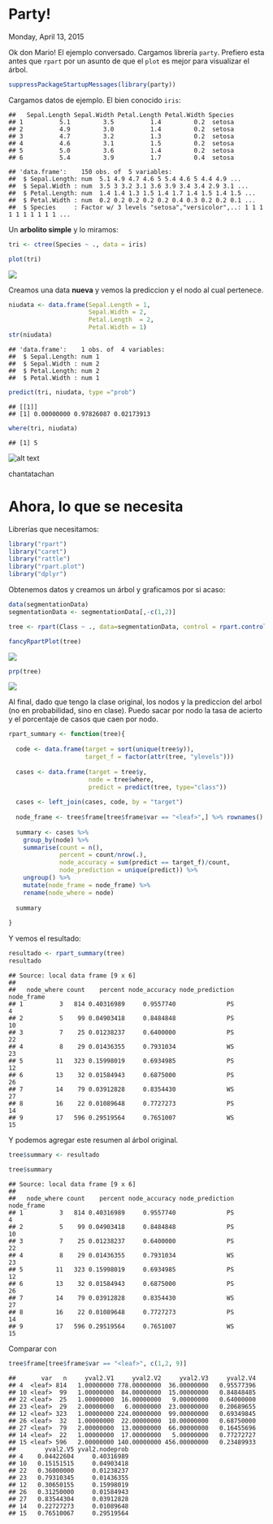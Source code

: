 # Party!
Monday, April 13, 2015  

Ok don Mario! El ejemplo conversado. Cargamos librería `party`. Prefiero esta antes que `rpart` por un asunto de que el `plot` es mejor para visualizar el árbol.


```r
suppressPackageStartupMessages(library(party))
```

Cargamos datos de ejemplo. El bien conocido `iris`:


```
##   Sepal.Length Sepal.Width Petal.Length Petal.Width Species
## 1          5.1         3.5          1.4         0.2  setosa
## 2          4.9         3.0          1.4         0.2  setosa
## 3          4.7         3.2          1.3         0.2  setosa
## 4          4.6         3.1          1.5         0.2  setosa
## 5          5.0         3.6          1.4         0.2  setosa
## 6          5.4         3.9          1.7         0.4  setosa
```

```
## 'data.frame':	150 obs. of  5 variables:
##  $ Sepal.Length: num  5.1 4.9 4.7 4.6 5 5.4 4.6 5 4.4 4.9 ...
##  $ Sepal.Width : num  3.5 3 3.2 3.1 3.6 3.9 3.4 3.4 2.9 3.1 ...
##  $ Petal.Length: num  1.4 1.4 1.3 1.5 1.4 1.7 1.4 1.5 1.4 1.5 ...
##  $ Petal.Width : num  0.2 0.2 0.2 0.2 0.2 0.4 0.3 0.2 0.2 0.1 ...
##  $ Species     : Factor w/ 3 levels "setosa","versicolor",..: 1 1 1 1 1 1 1 1 1 1 ...
```

Un **arbolito simple** y lo miramos:


```r
tri <- ctree(Species ~ ., data = iris)

plot(tri)
```

![](readme_files/figure-html/unnamed-chunk-3-1.png) 

Creamos una data **nueva** y vemos la prediccion y el nodo al cual pertenece.


```r
niudata <- data.frame(Sepal.Length = 1,
                      Sepal.Width = 2,
                      Petal.Length  = 2,
                      Petal.Width = 1)
str(niudata)
```

```
## 'data.frame':	1 obs. of  4 variables:
##  $ Sepal.Length: num 1
##  $ Sepal.Width : num 2
##  $ Petal.Length: num 2
##  $ Petal.Width : num 1
```

```r
predict(tri, niudata, type ="prob")
```

```
## [[1]]
## [1] 0.00000000 0.97826087 0.02173913
```

```r
where(tri, niudata)
```

```
## [1] 5
```
![alt text](http://cienciaxxi.es/blog/wp-content/uploads/2011/12/juan-tamariz4.jpg)

chantatachan

# Ahora, lo que se necesita

Librerías que necesitamos:


```r
library("rpart")
library("caret")  
library("rattle")
library("rpart.plot")
library("dplyr")
```

Obtenemos datos y creamos un árbol y graficamos por si acaso:


```r
data(segmentationData)
segmentationData <- segmentationData[,-c(1,2)]

tree <- rpart(Class ~ ., data=segmentationData, control = rpart.control(minsplit=20, cp=0, maxdepth=4))

fancyRpartPlot(tree)
```

![](readme_files/figure-html/unnamed-chunk-6-1.png) 

```r
prp(tree)    	
```

![](readme_files/figure-html/unnamed-chunk-6-2.png) 


Al final, dado que tengo la clase original, los nodos y la prediccion del arbol (no en probabilidad, sino en clase). Puedo sacar por nodo la tasa de acierto y el porcentaje de casos que caen por nodo.


```r
rpart_summary <- function(tree){
  
  code <- data.frame(target = sort(unique(tree$y)),
                     target_f = factor(attr(tree, "ylevels")))
  
  cases <- data.frame(target = tree$y,
                      node = tree$where,
                      predict = predict(tree, type="class"))
  
  cases <- left_join(cases, code, by = "target")
  
  node_frame <- tree$frame[tree$frame$var == "<leaf>",] %>% rownames()
    
  summary <- cases %>%
    group_by(node) %>%
    summarise(count = n(),
              percent = count/nrow(.),
              node_accuracy = sum(predict == target_f)/count,
              node_prediction = unique(predict)) %>%
    ungroup() %>%
    mutate(node_frame = node_frame) %>%
    rename(node_where = node)
  
  summary
  
}
```


Y vemos el resultado: 

```r
resultado <- rpart_summary(tree)
resultado
```

```
## Source: local data frame [9 x 6]
## 
##   node_where count    percent node_accuracy node_prediction node_frame
## 1          3   814 0.40316989     0.9557740              PS          4
## 2          5    99 0.04903418     0.8484848              PS         10
## 3          7    25 0.01238237     0.6400000              PS         22
## 4          8    29 0.01436355     0.7931034              WS         23
## 5         11   323 0.15998019     0.6934985              PS         12
## 6         13    32 0.01584943     0.6875000              PS         26
## 7         14    79 0.03912828     0.8354430              WS         27
## 8         16    22 0.01089648     0.7727273              PS         14
## 9         17   596 0.29519564     0.7651007              WS         15
```

Y podemos agregar este resumen al árbol original.


```r
tree$summary <- resultado

tree$summary
```

```
## Source: local data frame [9 x 6]
## 
##   node_where count    percent node_accuracy node_prediction node_frame
## 1          3   814 0.40316989     0.9557740              PS          4
## 2          5    99 0.04903418     0.8484848              PS         10
## 3          7    25 0.01238237     0.6400000              PS         22
## 4          8    29 0.01436355     0.7931034              WS         23
## 5         11   323 0.15998019     0.6934985              PS         12
## 6         13    32 0.01584943     0.6875000              PS         26
## 7         14    79 0.03912828     0.8354430              WS         27
## 8         16    22 0.01089648     0.7727273              PS         14
## 9         17   596 0.29519564     0.7651007              WS         15
```

Comparar con


```r
tree$frame[tree$frame$var == "<leaf>", c(1,2, 9)]
```

```
##       var   n     yval2.V1     yval2.V2     yval2.V3     yval2.V4
## 4  <leaf> 814   1.00000000 778.00000000  36.00000000   0.95577396
## 10 <leaf>  99   1.00000000  84.00000000  15.00000000   0.84848485
## 22 <leaf>  25   1.00000000  16.00000000   9.00000000   0.64000000
## 23 <leaf>  29   2.00000000   6.00000000  23.00000000   0.20689655
## 12 <leaf> 323   1.00000000 224.00000000  99.00000000   0.69349845
## 26 <leaf>  32   1.00000000  22.00000000  10.00000000   0.68750000
## 27 <leaf>  79   2.00000000  13.00000000  66.00000000   0.16455696
## 14 <leaf>  22   1.00000000  17.00000000   5.00000000   0.77272727
## 15 <leaf> 596   2.00000000 140.00000000 456.00000000   0.23489933
##        yval2.V5 yval2.nodeprob
## 4    0.04422604     0.40316989
## 10   0.15151515     0.04903418
## 22   0.36000000     0.01238237
## 23   0.79310345     0.01436355
## 12   0.30650155     0.15998019
## 26   0.31250000     0.01584943
## 27   0.83544304     0.03912828
## 14   0.22727273     0.01089648
## 15   0.76510067     0.29519564
```


